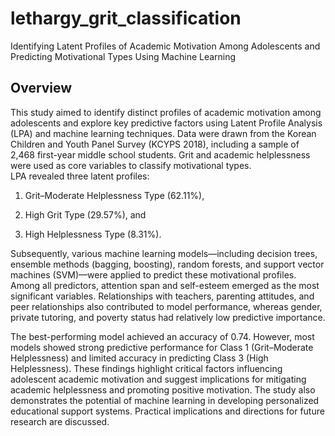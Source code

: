 # lethargy_grit_classification
Identifying Latent Profiles of Academic Motivation Among Adolescents and Predicting Motivational Types Using Machine Learning
## Overview
This study aimed to identify distinct profiles of academic motivation among adolescents and explore key predictive factors using Latent Profile Analysis (LPA) and machine learning techniques. Data were drawn from the Korean Children and Youth Panel Survey (KCYPS 2018), including a sample of 2,468 first-year middle school students. Grit and academic helplessness were used as core variables to classify motivational types. <br>
LPA revealed three latent profiles:<br>

1. Grit–Moderate Helplessness Type (62.11%), <br>

2. High Grit Type (29.57%), and <br>

3. High Helplessness Type (8.31%). <br>


Subsequently, various machine learning models—including decision trees, ensemble methods (bagging, boosting), random forests, and support vector machines (SVM)—were applied to predict these motivational profiles. Among all predictors, attention span and self-esteem emerged as the most significant variables. Relationships with teachers, parenting attitudes, and peer relationships also contributed to model performance, whereas gender, private tutoring, and poverty status had relatively low predictive importance.

The best-performing model achieved an accuracy of 0.74. However, most models showed strong predictive performance for Class 1 (Grit–Moderate Helplessness) and limited accuracy in predicting Class 3 (High Helplessness). These findings highlight critical factors influencing adolescent academic motivation and suggest implications for mitigating academic helplessness and promoting positive motivation. The study also demonstrates the potential of machine learning in developing personalized educational support systems. Practical implications and directions for future research are discussed.
